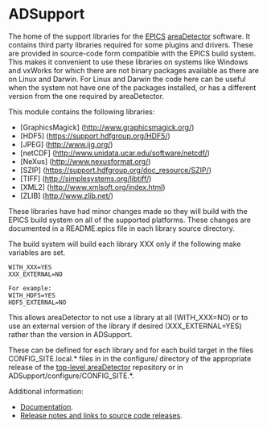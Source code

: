 ADSupport
======
The home of the support libraries for the 
[EPICS](http://www.aps.anl.gov/epics/) 
[areaDetector](http://cars.uchicago.edu/software/epics/areaDetector.html) 
software.  It contains third party libraries required for some plugins and
drivers.  These are provided in source-code form compatible with the EPICS
build system.  This makes it convenient to use these libraries on systems
like Windows and vxWorks for which there are not binary packages available
as there are on Linux and Darwin.  For Linux and Darwin the code here can be 
useful when the system not have one of the packages installed, or
has a different version from the one required by areaDetector.

This module contains the following libraries:

- [GraphicsMagick] (http://www.graphicsmagick.org/)
- [HDF5]   (https://support.hdfgroup.org/HDF5/)
- [JPEG]   (http://www.ijg.org/)
- [netCDF] (http://www.unidata.ucar.edu/software/netcdf/)  
- [NeXus]  (http://www.nexusformat.org/)
- [SZIP]   (https://support.hdfgroup.org/doc_resource/SZIP/)
- [TIFF]   (http://simplesystems.org/libtiff/)
- [XML2]   (http://www.xmlsoft.org/index.html)
- [ZLIB]   (http://www.zlib.net/)

These libraries have had minor changes made so they will build with the EPICS
build system on all of the supported platforms.  These changes are documented
in a README.epics file in each library source directory.

The build system will build each library XXX only if the following make variables
are set.

    WITH_XXX=YES
    XXX_EXTERNAL=NO

    For example:
    WITH_HDF5=YES
    HDF5_EXTERNAL=NO

This allows areaDetector to not use a library at all (WITH_XXX=NO) or to 
use an external version of the library if desired (XXX_EXTERNAL=YES)
rather than the version in ADSupport.

These can be defined for each library and for each build target in the files 
CONFIG_SITE.local.* files in in the configure/ directory of the appropriate release of the 
[top-level areaDetector](https://github.com/areaDetector/areaDetector) repository
or in ADSupport/configure/CONFIG_SITE.*.

Additional information:
* [Documentation](http://cars.uchicago.edu/software/epics/areaDetectorDoc.html).
* [Release notes and links to source code releases](RELEASE.md).
